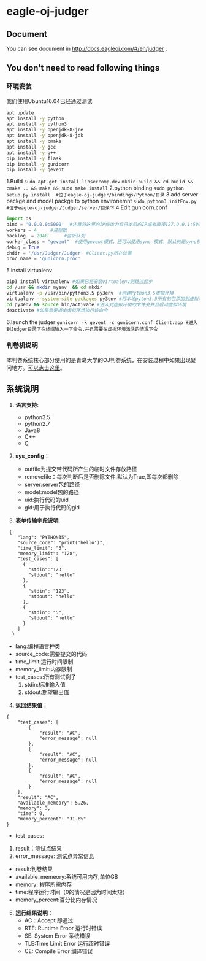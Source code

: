 
# eagle-oj-judger

## Document

You can see document in http://docs.eagleoj.com/#/en/judger .

## You don't need to read following things

### 环境安装

我们使用Ubuntu16.04已经通过测试

```bash
apt update
apt install -y python
apt install -y python3
apt install -y openjdk-8-jre
apt install -y openjdk-8-jdk
apt install -y cmake
apt install -y gcc
apt install -y g++
pip install -y flask
pip install -y gunicorn
pip install -y gevent
```
1.Build
`sudo apt-get install libseccomp-dev`
`mkdir build && cd build && cmake .. && make && sudo make install`
2.python binding
`sudo python setup.py install  #位于eagle-oj-judger/bindings/Python/目录`
3.add server packge and model packge to python environemnt
`sudo python3 initEnv.py #位于eagle-oj-judger/Judger/server/目录下`
4.Edit gunicorn.conf
```python
import os  
bind = '0.0.0.0:5000'  #注意将这里的IP修改为自己本机的IP或者直接127.O.0.1:5000，端口号自定义  
workers = 4     #进程数  
backlog  = 2048      #监听队列  
worker_class = "gevent"  #使用gevent模式，还可以使用sync 模式，默认的是sync模式  
debug = True  
chdir = '/usr/Judger/Judger' #Client.py所在位置  
proc_name = 'gunicorn.proc'
```
5.install virtualenv
```bash
pip3 install virtualenv #如果已经安装virtualenv则跳过此步
cd /usr && mkdir myenv  && cd mkdir   
virtualenv -p /usr/bin/python3.5 py3env  #创建Python3.5虚拟环境   
virtualenv --system-site-packages py3env #将本地pyton3.5所有的包添加到虚拟环境当中  
cd py3env && source bin/activate #进入到虚拟环境的文件夹并且启动虚拟环境    
deactivate #如果需要退出虚拟环境执行该命令 
```
6.launch the judger
`gunicorn -k gevent -c gunicorn.conf Client:app #进入到Judger目录下在终端输入一下命令,并且需要在虚拟环境激活的情况下令`

### 判卷机说明

本判卷系统核心部分使用的是青岛大学的OJ判卷系统，在安装过程中如果出现疑问地方。[可以点击这里](http://docs.onlinejudge.me/#/judger/api)。

## 系统说明
1. **语言支持**:
    - python3.5
    - python2.7
    - Java8
    - C++
    - C

2. **sys_config**：
	-  outfile为提交带代码所产生的临时文件存放路径
	-  removefile：每次判断后是否删除文件,默认为True,即每次都删除
	-  server:server包的路径
	-  model:model包的路径
	-  uid:执行代码的uid
	-  gid:用于执行代码的gid
3. **表单传输字段说明**:

```
 {
    "lang": "PYTHON35",  
    "source_code": "print('hello')",  
    "time_limit": "3",  
    "memory_limit": "128",  
    "test_cases": [  
      {  
        "stdin":"123  
        "stdout": "hello"  
      },  
      {
        "stdin": "123",  
        "stdout": "hello"  
      },  
      {   
        "stdin": "5",  
        "stdout": "hello"  
      }  
    ]  
  }

```

  - lang:编程语言种类
  - source_code:需要提交的代码
  - time_limit:运行时间限制
  - memory_limit:内存限制
  - test_cases:所有测试例子
      1. stdin:标准输入值
      2. stdout:期望输出值

4. **返回结果值**：
```
{  
    "test_cases": [  
        {  
            "result": "AC",  
            "error_message": null  
        },  
        {  
            "result": "AC",  
            "error_message": null  
        },
        {  
            "result": "AC",  
            "error_message": null  
        }  
    ],  
    "result": "AC",  
    "available_memeory": 5.26,  
    "memory": 3,  
    "time": 0,  
    "memory_percent": "31.6%"  
}

```

 -  test_cases:
  1. result：测试点结果
  2. error_message: 测试点异常信息
 -  result:判卷结果
 -  available_memeory:系统可用内存,单位GB
 -  memory: 程序所需内存
 -  time:程序运行时间（0的情况是因为时间太短）
 -  memory_percent:百分比内存情况

5. **运行结果说明**：
    - AC：Accept 即通过
    - RTE: Runtime Eroor 运行时错误
    - SE: System Error 系统错误
    - TLE:Time Limit Error 运行超时错误
    - CE: Compile Error 编译错误
